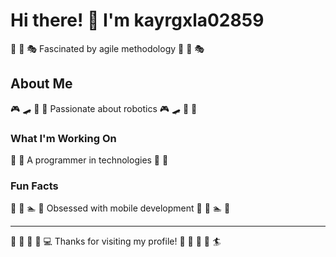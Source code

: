# Hi there! 👋 I'm kayrgxla02859

🥁 🏒 🎭 Fascinated by agile methodology 🥁 🏒 🎭

## About Me
🎮 🛹 🏑 🎹 Passionate about robotics 🎮 🛹 🏑 🎹

### What I'm Working On
🏑 🎱 A programmer in technologies 🏑 🎱

### Fun Facts
🏑 🎣 🏊 🎳 Obsessed with mobile development 🏑 🎣 🏊 🎳

---
🎰 🎽 🎻 🛶 💻 Thanks for visiting my profile! 🏏 🎱 🎯 🥋 🏄
